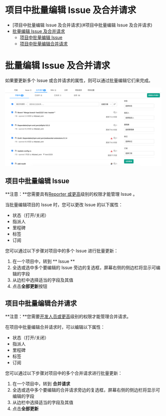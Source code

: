 # 项目中批量编辑 Issue 及合并请求

  - [项目中批量编辑 Issue 及合并请求](#项目中批量编辑 Issue 及合并请求)
  - [批量编辑 Issue 及合并请求](#批量编辑-issue-及合并请求)
    - [项目中批量编辑 Issue](#项目中批量编辑-issue)
    - [项目中批量编辑合并请求](#项目中批量编辑合并请求)

# 批量编辑 Issue 及合并请求[](#批量编辑issue及合并请求 "Permalink")

如果要更新多个 Issue 或合并请求的属性，则可以通过批量编辑它们来完成。

[![Bulk editing](/docs/img/bulk-editing_v13_2.png)](/docs/img/bulk-editing_v13_2.png)

## 项目中批量编辑 Issue[](#bulk-edit-issues-at-the-project-level "Permalink")

**注意：**您需要具有[Reporter 或更高](/docs/user/permissions)级别的权限才能管理 Issue 。

当批量编辑项目的 Issue 时，您可以更改 Issue 的以下属性：

*   状态（打开/关闭）
*   指派人
*   里程碑
*   标签
*   订阅

您可以通过以下步骤对项目中的多个 Issue 进行批量更新：

1.  在一个项目中，转到 ** Issue **
2.  全选或选中多个要编辑的 Issue 旁边的复选框，屏幕右侧的侧边栏将显示可编辑的字段
3.  从边栏中选择适当的字段及其值
4.  点击**全部更新**按钮

## 项目中批量编辑合并请求[](#bulk-edit-merge-requests-at-the-project-level "Permalink")

**注意：**您需要[开发人员或更高](/docs/user/permissions)级别的权限才能管理合并请求。

在项目中批量编辑合并请求时，可以编辑以下属性：

*   状态（打开/关闭）
*   指派人
*   里程碑
*   标签
*   订阅

您可以通过以下步骤对项目中的多个合并请求进行批量更新：

1.  在一个项目中，转到 **合并请求** 
2.  全选或选中多个要编辑的合并请求旁边的复选框，屏幕右侧的侧边栏将显示可编辑的字段
3.  从边栏中选择适当的字段及其值
4.  点击**全部更新**